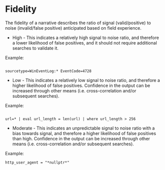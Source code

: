 # Fidelity

The fidelity of a narrative describes the ratio of signal (valid/positive) to noise (invalid/false positive) anticipated based on field experience.

* High - This indicates a relatively high signal to noise ratio, and therefore a lower likelihood of false positives, and it should not require additional searches to validate it.

Example:

```

sourcetype=WinEventLog:* EventCode=4728
```



* Low - This indicates a relatively low signal to noise ratio, and therefore a higher likelihood of false positives.  Confidence in the output can be increased through other means (i.e. cross-correlation and/or subsequent searches).

Example:

```

url=* | eval url_length = len(url) | where url_length > 256
```
* Moderate - This indicates an unpredictable signal to noise ratio with a bias towards signal, and therefore a higher likelihood of false positives than high. Confidence in the output can be increased through other means (i.e. cross-correlation and/or subsequent searches).

Example:

```
http_user_agent = "*nullptr*"
```

